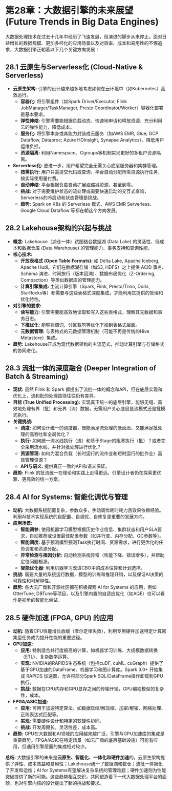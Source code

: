 # 第28章：大数据引擎的未来展望 (Future Trends in Big Data Engines)

大数据处理技术在过去十几年中经历了飞速发展，但演进的脚步从未停止。面对日益增长的数据规模、更加多样化的应用场景以及对效率、成本和易用性的不懈追求，大数据引擎正朝着以下几个关键方向发展：

## 28.1 云原生与Serverless化 (Cloud-Native & Serverless)

*   **云原生架构:** 引擎的设计越来越多地考虑如何在云环境中（如Kubernetes）高效运行。
    *   **容器化:** 将引擎组件（如Spark Driver/Executor, Flink JobManager/TaskManager, Presto Coordinator/Worker）容器化部署是基本要求。
    *   **弹性伸缩:** 引擎需要能根据负载动态、快速地申请和释放资源，充分利用云的弹性能力，降低成本。
    *   **服务化:** 将引擎本身或其能力封装成云服务（如AWS EMR, Glue; GCP Dataflow, Dataproc; Azure HDInsight, Synapse Analytics），降低用户运维负担。
    *   **资源隔离:** 利用Namespace、Cgroups等机制实现更好的多租户资源隔离。
*   **Serverless化:** 更进一步，用户希望完全无需关心底层服务器和集群管理。
    *   **按需执行:** 用户只需提交代码或查询，平台自动分配所需资源执行任务，按实际使用量付费。
    *   **自动伸缩:** 平台根据负载自动扩展或缩减资源，甚至到零。
    *   **挑战:** 对于需要维护状态的流处理或需要快速启动的交互式查询，Serverless的冷启动和状态管理是挑战。
    *   **趋势:** Spark on K8s 的 Serverless 模式、AWS EMR Serverless、Google Cloud Dataflow 等都在朝这个方向发展。

## 28.2 Lakehouse架构的兴起与挑战

*   **概念:** Lakehouse（湖仓一体）试图结合数据湖 (Data Lake) 的灵活性、低成本和数据仓库 (Data Warehouse) 的管理能力、事务支持和查询性能。
*   **核心技术:**
    *   **开放表格式 (Open Table Formats):** 如 Delta Lake, Apache Iceberg, Apache Hudi。它们在数据湖存储（如S3, HDFS）之上提供 ACID 事务、Schema 演进、时间旅行（版本回溯）、数据布局优化（Z-Ordering, Compaction）等类似数据库的管理能力。
    *   **计算引擎集成:** 主流计算引擎（Spark, Flink, Presto/Trino, Doris, StarRocks等）都需要与这些表格式深度集成，才能利用其提供的管理和优化特性。
*   **对引擎的要求:**
    *   **读写能力:** 引擎需要能高效地读取和写入这些表格式，理解其元数据和事务日志。
    *   **下推优化:** 能够将谓词、分区裁剪等优化下推到表格式层面。
    *   **元数据管理:** 与表格式的元数据管理机制（可能不再是传统的Hive Metastore）集成。
*   **趋势:** Lakehouse正成为现代数据架构的主流范式，推动计算引擎与存储格式的协同进化。

## 28.3 流批一体的深度融合 (Deeper Integration of Batch & Streaming)

*   **现状:** 虽然 Flink 和 Spark 都提出了流批一体的概念和API，但在底层实现和优化上，流和批的处理路径往往仍有差异。
*   **目标 (True Unified Processing):** 实现真正统一的底层引擎，能够无缝、高效地处理有界（批）和无界（流）数据，无需用户关心底层是流模式还是批模式执行。
*   **关键挑战:**
    *   **调度:** 如何设计统一的调度器，既能满足流处理的低延迟，又能满足批处理的高吞吐和全局优化？
    *   **执行:** 如何统一流水线执行（流）和基于Stage的阻塞执行（批）？或者完全采用流水线，并针对批处理进行优化？
    *   **资源管理:** 如何为混合负载（长时运行的流作业和短时运行的批作业）高效管理资源？
    *   **API与语义:** 提供真正一致的API和语义保证。
*   **趋势:** Flink 的批流统一在理论和实践上走得更远。引擎设计者仍在探索更优雅、更高效的统一方案。

## 28.4 AI for Systems: 智能化调优与管理

*   **动机:** 大数据系统配置复杂，参数众多，手动调优耗时耗力且效果依赖经验。利用AI技术实现系统的自配置、自调优、自修复是重要的发展方向。
*   **应用场景:**
    *   **智能调参:** 使用机器学习模型根据历史作业信息、集群状态和用户SLA要求，自动推荐或设置最佳配置参数（如并行度、内存分配、GC参数等）。
    *   **智能调度:** 基于预测模型预测Task执行时间、资源需求，进行更优化的任务调度和资源分配。
    *   **异常检测与根因分析:** 自动检测系统异常（性能下降、错误增多），并帮助定位问题根源。
    *   **智能优化器:** 利用机器学习改进CBO中的成本估算和计划选择。
*   **挑战:** 需要大量的系统运行数据，模型的训练和推理开销，以及保证AI决策的可靠性和可解释性。
*   **趋势:** 各大云厂商和开源社区都在积极探索 AI for Systems 的应用，例如OtterTune, DBTune等项目，以及引擎内置的自适应优化（如AQE）也可以看作是初步的智能化尝试。

## 28.5 硬件加速 (FPGA, GPU) 的应用

*   **动机:** 随着CPU性能增长放缓（摩尔定律失效），利用专用硬件加速特定计算密集型任务成为提升性能的重要途径。
*   **GPU加速:**
    *   **应用:** 特别适合并行度极高的计算，如机器学习训练、大规模数据转换（ETL）、复杂数学运算。
    *   **实现:** NVIDIA的RAPIDS生态系统（包括cuDF, cuML, cuGraph）提供了基于GPU加速的DataFrame、机器学习和图计算库。Spark 3.0+ 开始集成 RAPIDS 加速器，允许将部分Spark SQL/DataFrame操作卸载到GPU执行。
    *   **挑战:** 数据在CPU内存和GPU显存之间的传输开销，GPU编程模型的复杂性，成本。
*   **FPGA/ASIC加速:**
    *   **应用:** 可用于加速特定算法，如数据压缩/解压缩、加密/解密、网络处理、正则表达式匹配等。
    *   **实现:** 需要硬件设计和特定的软硬件协同。
    *   **挑战:** 开发周期长，灵活性差，成本高。
*   **趋势:** GPU在大数据和AI领域的应用越来越广泛，引擎与GPU加速库的集成是重要趋势。FPGA/ASIC在特定场景（如云厂商的底层基础设施）可能有应用，但通用引擎层面的集成相对较少。

**总结:** 大数据引擎的未来是**云原生、智能化、一体化和硬件加速**的。云原生架构提供了弹性、成本效益和易用性；Lakehouse统一了数据湖和数仓；流批一体简化了开发和运维；AI for Systems有望解决复杂系统的管理难题；硬件加速则为性能突破提供了新的可能。这些趋势相互交织，共同塑造着下一代大数据处理平台的面貌，也对引擎内核的设计提出了新的挑战和要求。 